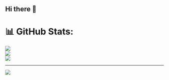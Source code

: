 ## Hi there 👋

<!--
**ihsanfirdaus/ihsanfirdaus** is a ✨ _special_ ✨ repository because its `README.md` (this file) appears on your GitHub profile.

Here are some ideas to get you started:

- 🔭 I’m currently working on ...
- 🌱 I’m currently learning ...
- 👯 I’m looking to collaborate on ...
- 🤔 I’m looking for help with ...
- 💬 Ask me about ...
- 📫 How to reach me: ...
- 😄 Pronouns: ...
- ⚡ Fun fact: ...
-->


# 📊 GitHub Stats:
![](https://github-readme-stats.vercel.app/api?username=ihsanfirdaus&theme=default&hide_border=false&include_all_commits=true&count_private=true)<br/>
![](https://nirzak-streak-stats.vercel.app/?user=ihsanfirdaus&theme=default&hide_border=false)<br/>
![](https://github-readme-stats.vercel.app/api/top-langs/?username=ihsanfirdaus&theme=default&hide_border=false&include_all_commits=true&count_private=true&layout=compact)

---
[![](https://visitcount.itsvg.in/api?id=ihsanfirdaus&icon=0&color=0)](https://visitcount.itsvg.in)

<!-- Proudly created with GPRM ( https://gprm.itsvg.in ) -->
